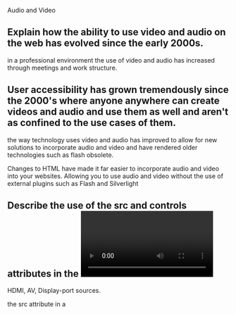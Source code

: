 
Audio and Video
## Explain how the ability to use video and audio on the web has evolved since the early 2000s.

in a professional environment the use of video and audio has increased through meetings and work structure.

## User accessibility has grown tremendously since the 2000's where anyone anywhere can create videos and audio and use them as well and aren't as confined to the use cases of them.

the way technology uses video and audio has improved to allow for new solutions to incorporate audio and video and have rendered older technologies such as flash obsolete.

Changes to HTML have made it far easier to incorporate audio and video into your websites. Allowing you to use audio and video without the use of external plugins such as Flash and Silverlight

## Describe the use of the src and controls attributes in the <video> element.
HDMI, AV, Display-port sources.

the src attribute in a <script> element is to point to the path to your js file to embed the JS into your source code in your HTML file.

when using the src attribute in a <video> element it is used to point to the path of your video and embed the video into the source code of your HTML file.

used to control the interface of the video and control how the video works. play pause seeking(fast forward/ rewind) volume full-screen mode captions/subtitles(if available) Track(is available)

<video controls>
  <source src=''>
  Your browser does not support the video tag.
  this is a video about how to create videos in HTML. 
</video>


## Why is it important to have fallback content inside the <video> element?
some browsers may not support the video tag. fallback content is not required it is heavily suggested that you have it.

## Write a very short story where <audio> and <video> are characters.


## How does Grid layout differ from Flex?
grid is a two dimensional layout system that add onto basic CSS

Grid differs from flexbox because content in grid layout are placed in a grid and only takes up the desired space at a desired position. removing the need for spacing such as margin.

## Grid container, grid item, and grid line are a few important terms to understand when using Grid. Please describe these terms in a few sentences.

A. Grid Container: container is the direct parent of all the items inside the grid. it is the grid container

B. Grid Item: all the children items of the grid container. all the content in the grid

C. Grid Line: a dividing line that makes up the structure of the grid. 
separates the columns and rows

## Responsive Images
## Besides making a site visually appealing across different screen sizes, why should developers make images responsive?
it helps with accessibility the user may be visually impaired and having responsive images can be helpful.

## Define the following <img> attributes srcset and sizes. Write an example of how they are used.
<img> add an image toa website

srcset set of images or multiple sources for images in one element

adjust adjust the size of the images universally.

## How is srcset more helpful for responsive images than CSS or JavaScript?
srcset is a direct file path to the image and wouldnt require additional stylings. performance and SEO it can help a browser to pick the right image for a specific size which CSS or JS cant do.